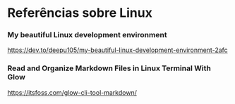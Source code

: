 # Referências sobre Linux

### My beautiful Linux development environment

https://dev.to/deepu105/my-beautiful-linux-development-environment-2afc

### Read and Organize Markdown Files in Linux Terminal With Glow

<!-- markdown-link-check-disable-next-line -->
https://itsfoss.com/glow-cli-tool-markdown/
